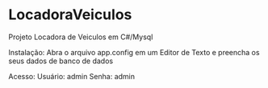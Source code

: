 # LocadoraVeiculos
Projeto Locadora de Veiculos em C#/Mysql

Instalação:
Abra o arquivo app.config em um Editor de Texto e preencha os seus dados de banco de dados

Acesso:
Usuário: admin
Senha: admin
